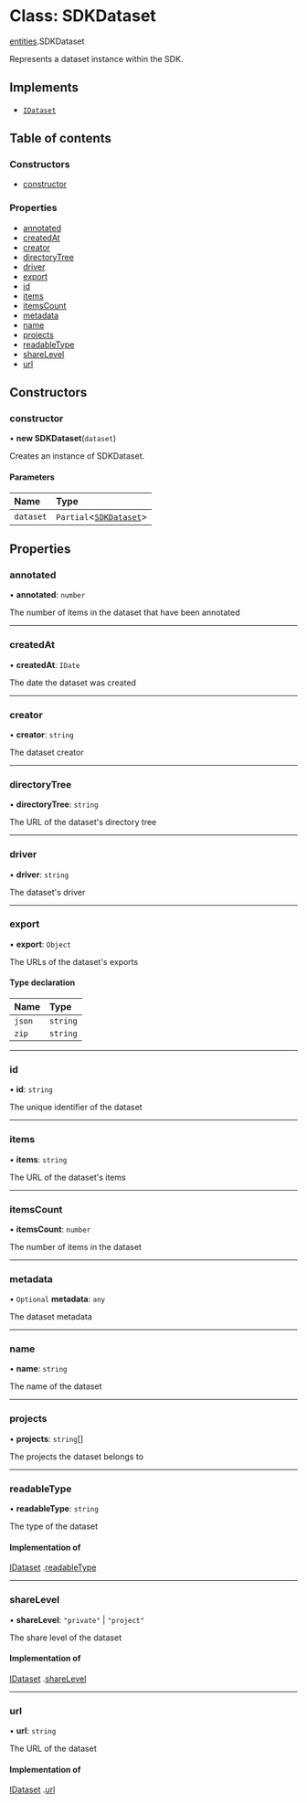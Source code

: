 # Class: SDKDataset

[entities](./entities.md).SDKDataset

Represents a dataset instance within the SDK.

## Implements

- [`IDataset`](../interfaces/IDataset.md)

## Table of contents

### Constructors

- [constructor](SDKDataset.md#constructor)

### Properties

- [annotated](SDKDataset.md#annotated)
- [createdAt](SDKDataset.md#createdat)
- [creator](SDKDataset.md#creator)
- [directoryTree](SDKDataset.md#directorytree)
- [driver](SDKDataset.md#driver)
- [export](SDKDataset.md#export)
- [id](SDKDataset.md#id)
- [items](SDKDataset.md#items)
- [itemsCount](SDKDataset.md#itemscount)
- [metadata](SDKDataset.md#metadata)
- [name](SDKDataset.md#name)
- [projects](SDKDataset.md#projects)
- [readableType](SDKDataset.md#readabletype)
- [shareLevel](SDKDataset.md#sharelevel)
- [url](SDKDataset.md#url)

## Constructors

### constructor

• **new SDKDataset**(`dataset`)

Creates an instance of SDKDataset.

#### Parameters

| Name | Type |
| :------ | :------ |
| `dataset` | `Partial`<[`SDKDataset`](SDKDataset.md)> |

## Properties

### annotated

• **annotated**: `number`

The number of items in the dataset that have been annotated

___

### createdAt

• **createdAt**: `IDate`

The date the dataset was created

___

### creator

• **creator**: `string`

The dataset creator

___

### directoryTree

• **directoryTree**: `string`

The URL of the dataset's directory tree

___

### driver

• **driver**: `string`

The dataset's driver

___

### export

• **export**: `Object`

The URLs of the dataset's exports

#### Type declaration

| Name | Type |
| :------ | :------ |
| `json` | `string` |
| `zip` | `string` |

___

### id

• **id**: `string`

The unique identifier of the dataset

___

### items

• **items**: `string`

The URL of the dataset's items

___

### itemsCount

• **itemsCount**: `number`

The number of items in the dataset

___

### metadata

• `Optional` **metadata**: `any`

The dataset metadata

___

### name

• **name**: `string`

The name of the dataset

___

### projects

• **projects**: `string`[]

The projects the dataset belongs to

___

### readableType

• **readableType**: `string`

The type of the dataset

#### Implementation of

[IDataset](../interfaces/IDataset.md)
.[readableType](../interfaces/IDataset.md#readabletype)

___

### shareLevel

• **shareLevel**: ``"private"`` \| ``"project"``

The share level of the dataset

#### Implementation of

[IDataset](../interfaces/IDataset.md)
.[shareLevel](../interfaces/IDataset.md#sharelevel)

___

### url

• **url**: `string`

The URL of the dataset

#### Implementation of

[IDataset](../interfaces/IDataset.md)
.[url](../interfaces/IDataset.md#url)
